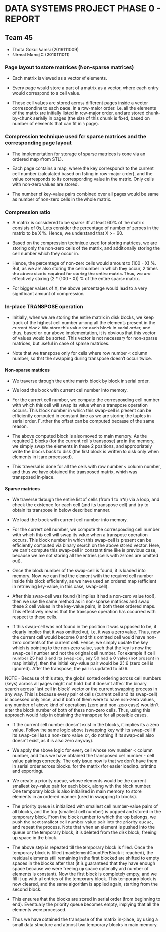 # DATA SYSTEMS PROJECT PHASE 0 - REPORT


## Team 45
* Thota Gokul Vamsi (2019111009)
* Nirmal Manoj C (2019111011)



### Page layout to store matrices (Non-sparse matrices)

* Each matrix is viewed as a vector of elements. 

* Every page would store a part of a matrix as a vector, where each entry would correspond to a cell value.

* These cell values are stored across different pages inside a vector corresponding to each page, in a row-major order, i.e, all the elements of the matrix are initially listed in row-major order, and are stored chunk-by-chunk serially in pages (the size of this chunk is fixed, based on number of elements that can fit in a page).



### Compression technique used for sparse matrices and the corresponding page layout

* The implementation for storage of sparse matrices is done via an ordered map (from STL). 

* Each page contains a map, where the key corresponds to the current cell number (calculated based on listing in row-major order), and the value corresponds to its corresponding value in the matrix. Only cells with non-zero values are stored.

* The number of key-value pairs combined over all pages would be same as number of non-zero cells in the whole matrix.



### Compression ratio

* A matrix is considered to be sparse iff at least 60% of the matrix consists of 0s. Lets consider the percentage of number of zeroes in the matrix to be X %. Hence, we understand that X >= 60.

* Based on the compression technique used for storing matrices, we are storing only the non-zero cells of the matrix, and additionally storing the cell number which they occur in.

* Hence, the percentage of non-zero cells would amount to (100 - X) %. But, as we are also storing the cell number in which they occur, 2 times the above size is required for storing the entire matrix. Thus, we are effectively storing (2 * (100 - X)) % of the entire sparse matrix. 

* For bigger values of X, the above percentage would lead to a very significant amount of compression.



### In-place TRANSPOSE operation

* Initially, when we are storing the entire matrix in disk blocks, we keep track of the highest cell number among all the elements present in the current block. We store this value for each block in serial order, and thus, based on our above implementation, it is obvious that this vector of values would be sorted. This vector is not necessary for non-sparse matrices, but useful in case of sparse matrices.

* Note that we transpose only for cells where row number < column number, so that the swapping during transpose doesn't occur twice.


#### Non-sparse matrices


* We traverse through the entire matrix block by block in serial order.

* We load the block with current cell number into memory.

* For the current cell number, we compute the corresponding cell number with which this cell will swap its value when a transpose operation occurs. This block number in which this swap-cell is present can be efficiently computed in constant time as we are storing the tuples in serial order. Further the offset can be computed because of the same reason.

* The above computed block is also moved to main memory. As the required 2 blocks (for the current cell's transpose) are in the memory, we simply swap the elements in these 2 positions, and appropriately write the blocks back to disk (the first block is written to disk only when elements in it are processed).

* This traversal is done for all the cells with row number < column number, and thus we have obtained the transposed matrix, which was transposed in-place.


#### Sparse matrices


* We traverse through the entire list of cells (from 1 to n*n) via a loop, and check the existence for each cell (and its transpose cell) and try to obtain its transpose in below described manner.

* We load the block with current cell number into memory.

* For the current cell number, we compute the corresponding cell number with which this cell will swap its value when a transpose operation occurs. This block number in which this swap-cell is present can be efficiently computed via binary search on the above stored vector. Here, we can't compute this swap-cell in constant time like in previous case, because we are not storing all the entries (cells with zeroes are omitted out).

* Once the block number of the swap-cell is found, it is loaded into memory. Now, we can find the element with the required cell number inside this block efficiently, as we have used an ordered map (efficient in retrieving key-value, in this case, swap-cell).

* After this swap-cell was found (it implies it had a non-zero value too!), then we use the same method as in non-sparse matrices and swap these 2 cell values in the key-value pairs, in both these ordered maps. This effectively means that the transpose operation has occurred with respect to these cells.

* If this swap-cell was not found in the position it was supposed to be, it clearly implies that it was omitted out, i.e, it was a zero value. Thus, now the current cell would become 0 and this omitted cell would have non-zero contents of the current cell. Hence, we simply update the key which is pointing to the non-zero value, such that the key is now the swap-cell number and not the original cell number. For example if cell number 25 had 6 and its swap-cell, say 50 had a 0 value (not present in map intially), then the initial key-value pair would be 25:6 (zero cell is ignored). After the transpose, the pair is updated to 50:6. 

NOTE - Because of this step, the global sorted ordering across cell numbers (keys) across all pages might not hold, but it doesn't affect the binary search across 'last cell in block' vector or the current swapping process in any way. This is because every pair of cells (current cell and its swap-cell) is accessed only once, and if both of them were to have non-zero values, any number of above kind of operations (zero and non-zero case) wouldn't alter the block number of both of these non-zero cells. Thus, using this approach would help in obtaining the transpose for all possible cases.

* If the current cell number doesn't exist in the blocks, it implies its a zero value. Follow the same logic above (swapping key with its swap-cell if its swap-cell has a non-zero value, or, do nothing if its swap-cell also doesn't exist, as it is also zero anyway).

* We apply the above logic for every cell whose row number < column number, and thus we have obtained the transposed cell number - cell value pairings correctly. The only issue now is that we don't have them in serial order across blocks, for the matrix (for easier loading, printing and exporting).

* We create a priority queue, whose elements would be the current smallest key-value pair for each block, along with the block number. One temporary block is also initialized in main memory, to store elements in an ordered manner (used in swapping to blocks). 

* The priority queue is initialized with smallest cell number-value pairs of all blocks, and the top (smallest cell number) is popped and stored in the temporary block. From the block number to which the top belongs, we push the next smallest cell number-value pair into the priority queue, and repeat the process. Note that when an element is pushed into the queue or the temporary block, it is deleted from the disk block, freeing up space in the block.

* The above step is repeated till the temporary block is filled. Once the temporary block is filled (maxElementCountPerBlock is reached), the residual elements still remaining in the first blocked are shifted to empty spaces in the blocks after that (it is guaranteed that they have enough space because we were freeing up space optimally and number of elements is constant). Now the first block is completely empty, and we fill it up with all entries of the temporary block. This temporary block is now cleared, and the same algorithm is applied again, starting from the second block. 

* This ensures that the blocks are stored in serial order (from beginning to end). Eventually the priority queue becomes empty, implying that all the elements were processed.

* Thus we have obtained the transpose of the matrix in-place, by using a small data structure and atmost two temporary blocks in main memory.



